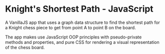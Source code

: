 # Knight's Shortest Path - JavaScript

A VanillaJS app that uses a graph data structure to find the shortest path for a Knight chess piece to get from point A to point B on the board.

The app makes use JavaScript OOP principles with pseudo-private methods and properties, and pure CSS for rendering a visual representation of the chess board.
